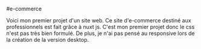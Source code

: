 #e-commerce

Voici mon premier projet d'un site web. Ce site d'e-commerce destiné aux professionnels est fait grâce à nuxt js. C'est mon premier projet donc le css n'est pas très bien formulé. De plus, je n'ai pas pensé au responsive lors de la création de la version desktop.
